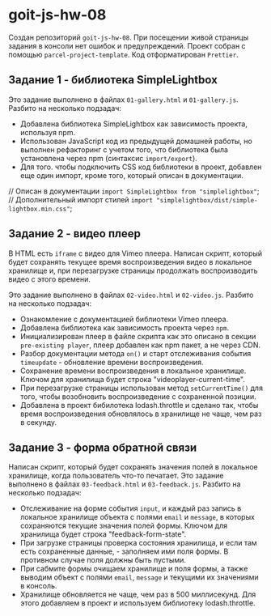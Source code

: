 # goit-js-hw-08

Создан репозиторий `goit-js-hw-08`.
При посещении живой страницы задания в консоли нет ошибок и предупреждений.
Проект собран с помощью `parcel-project-template`.
Код отформатирован `Prettier`.

## Задание 1 - библиотека SimpleLightbox

Это задание выполнено в файлах `01-gallery.html` и `01-gallery.js`. Разбито на несколько подзадач:

- Добавлена библиотека SimpleLightbox как зависимость проекта, используя npm.
- Использован JavaScript код из предыдущей домашней работы, но выполнен рефакторинг с учетом того, что библиотека была установлена через npm (синтаксис `import/export`).
- Для того. чтобы подключить CSS код библиотеки в проект, добавлен еще один импорт, кроме того, который описан в документации.

// Описан в документации
`import SimpleLightbox from "simplelightbox"`;
// Дополнительный импорт стилей
`import "simplelightbox/dist/simple-lightbox.min.css"`;

## Задание 2 - видео плеер

В HTML есть `iframe` с видео для Vimeo плеера. Написан скрипт, который будет сохранять текущее время воспроизведения видео в локальное хранилище и, при перезагрузке страницы продолжать воспроизводить видео с этого времени.

Это задание выполнено в файлах `02-video.html` и `02-video.js`. Разбито на несколько подзадач:

- Ознакомление с документацией библиотеки Vimeo плеера.
- Добавлена библиотека как зависимость проекта через `npm`.
- Инициализирован плеер в файле скрипта как это описано в секции `pre-existing player`, плеер добавлен как npm пакет, а не через CDN.
- Разбор документации метода `on()` и старт отслеживания события `timeupdate` - обновление времени воспроизведения.
- Сохранение времени воспроизведения в локальное хранилище. Ключом для хранилища будет строка "videoplayer-current-time".
- При перезагрузке страницы использован метод `setCurrentTime()` для того, чтобы возобновить воспроизведение с сохраненной позиции.
- Добавлена в проект бибилотека lodash.throttle и сделано так, чтобы время воспроизведения обновлялось в хранилище не чаще, чем раз в секунду.

## Задание 3 - форма обратной связи

Написан скрипт, который будет сохранять значения полей в локальное хранилище, когда пользователь что-то печатает.
Это задание выполнено в файлах `03-feedback.html` и `03-feedback.js`. Разбито на несколько подзадач:

- Отслеживание на форме события `input`, и каждый раз запись в локальное хранилище объекта с полями `email` и `message`, в которых сохраняются текущие значения полей формы. Ключом для хранилища будет строка "feedback-form-state".
- При загрузке страницы проверка состояния хранилища, и если там есть сохраненные данные, - заполняем ими поля формы. В противном случае поля должны быть пустыми.
- При сабмите формы очищаем хранилище и поля формы, а также выводим объект с полями `email`, `message` и текущими их значениями в консоль.
- Хранилище обновляется не чаще, чем раз в 500 миллисекунд. Для этого добавляем в проект и используем библиотеку lodash.throttle.
